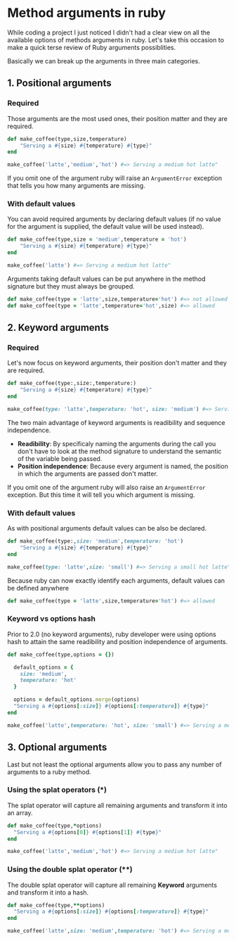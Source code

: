 # Method arguments in ruby

While coding a project I just noticed I didn't had a clear view on all the available options of methods arguments in ruby. Let's take this occasion to make a quick terse review of Ruby arguments possiblities.

Basically we can break up the arguments in three main categories. 

## 1. Positional arguments 

### Required  

Those arguments are the most used ones, their position matter and they are required.

```ruby
def make_coffee(type,size,temperature)
    "Serving a #{size} #{temperature} #{type}"
end 

make_coffee('latte','medium','hot') #=> Serving a medium hot latte"
```

If you omit one of the argument ruby will raise an `ArgumentError` exception that tells you how many arguments are missing.

### With default values 

You can avoid required arguments by declaring default values (if no value for the argument is supplied, the default value will be used instead).

```ruby
def make_coffee(type,size = 'medium',temperature = 'hot')
    "Serving a #{size} #{temperature} #{type}"
end 

make_coffee('latte') #=> Serving a medium hot latte"
```

Arguments taking default values can be put anywhere in the method signature but they must always be grouped.

```ruby
def make_coffee(type = 'latte',size,temperature='hot') #=> not allowed 
def make_coffee(type = 'latte',temperature='hot',size) #=> allowed 
```

## 2. Keyword arguments 

### Required  

Let's now focus on keyword arguments, their position don't matter and they are required.

```ruby
def make_coffee(type:,size:,temperature:)
    "Serving a #{size} #{temperature} #{type}"
end 

make_coffee(type: 'latte',temperature: 'hot', size: 'medium') #=> Serving a medium hot latte"
```

The two main advantage of keyword arguments is readibility and sequence independence. 
  - **Readibility**: By specificaly naming the arguments during the call you don't have to look at the method signature to understand the semantic of the variable being passed. 
  - **Position independence**: Because every argument is named, the position in which the arguments are passed don't matter.

If you omit one of the argument ruby will also raise an `ArgumentError` exception. But this time it will tell you which argument is missing. 

### With default values 

As with positional arguments default values can be also be declared. 

```ruby
def make_coffee(type:,size: 'medium',temperature: 'hot') 
    "Serving a #{size} #{temperature} #{type}"
end 

make_coffee(type: 'latte',size: 'small') #=> Serving a small hot latte"
```

Because ruby can now exactly identify each arguments, default values can be defined anywhere 

```ruby
def make_coffee(type = 'latte',size,temperature='hot') #=> allowed
```

### Keyword vs options hash 

Prior to 2.0 (no keyword arguments), ruby developer were using options hash to attain the same readibility and position 
independence of arguments. 

```ruby
def make_coffee(type,options = {})

  default_options = {
    size: 'medium',
    temperature: 'hot'
  }

  options = default_options.merge(options)
  "Serving a #{options[:size]} #{options[:temperature]} #{type}"
end

make_coffee('latte',temperature: 'hot', size: 'small') #=> Serving a medium hot latte"
```

## 3. Optional arguments 

Last but not least the optional arguments allow you to pass any number of arguments to a ruby method.

### Using the splat operators (*)

The splat operator will capture all remaining arguments and transform it into an array.

```ruby
def make_coffee(type,*options) 
  "Serving a #{options[0]} #{options[1]} #{type}"
end 

make_coffee('latte','medium','hot') #=> Serving a medium hot latte"
```

### Using the double splat operator (**)

The double splat operator will capture all remaining **Keyword** arguments and transform it into a hash.

```ruby
def make_coffee(type,**options) 
  "Serving a #{options[:size]} #{options[:temperature]} #{type}"
end 

make_coffee('latte',size: 'medium',temperature: 'hot') #=> Serving a medium hot latte"
```

